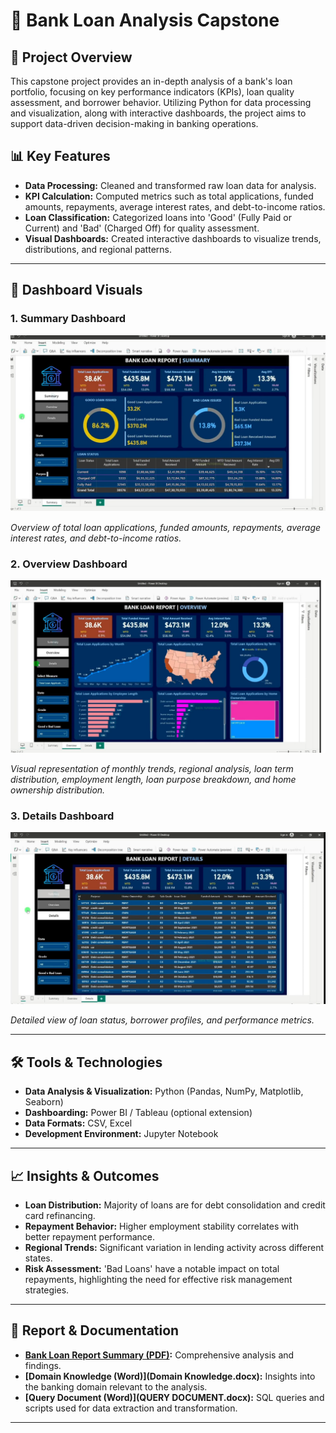 # 🏦 Bank Loan Analysis Capstone

## 📌 Project Overview

This capstone project provides an in-depth analysis of a bank's loan portfolio, focusing on key performance indicators (KPIs), loan quality assessment, and borrower behavior. Utilizing Python for data processing and visualization, along with interactive dashboards, the project aims to support data-driven decision-making in banking operations.


## 📊 Key Features

- **Data Processing:** Cleaned and transformed raw loan data for analysis.
- **KPI Calculation:** Computed metrics such as total applications, funded amounts, repayments, average interest rates, and debt-to-income ratios.
- **Loan Classification:** Categorized loans into 'Good' (Fully Paid or Current) and 'Bad' (Charged Off) for quality assessment.
- **Visual Dashboards:** Created interactive dashboards to visualize trends, distributions, and regional patterns.


---

## 📸 Dashboard Visuals

### 1. Summary Dashboard

![Summary Dashboard](https://github.com/vanaja36/Bank-Loan-Analysis-Capstone/blob/main/Bank%20loan%20report%20summary.png)

*Overview of total loan applications, funded amounts, repayments, average interest rates, and debt-to-income ratios.*

### 2. Overview Dashboard

![Overview Dashboard](https://github.com/vanaja36/Bank-Loan-Analysis-Capstone/blob/main/Bank%20loan%20report%20overview.png)

*Visual representation of monthly trends, regional analysis, loan term distribution, employment length, loan purpose breakdown, and home ownership distribution.*

### 3. Details Dashboard

![Details Dashboard](https://github.com/vanaja36/Bank-Loan-Analysis-Capstone/blob/main/Bank%20loan%20reort%20details.png)

*Detailed view of loan status, borrower profiles, and performance metrics.*

---

## 🛠️ Tools & Technologies

- **Data Analysis & Visualization:** Python (Pandas, NumPy, Matplotlib, Seaborn)
- **Dashboarding:** Power BI / Tableau (optional extension)
- **Data Formats:** CSV, Excel
- **Development Environment:** Jupyter Notebook

---

## 📈 Insights & Outcomes

- **Loan Distribution:** Majority of loans are for debt consolidation and credit card refinancing.
- **Repayment Behavior:** Higher employment stability correlates with better repayment performance.
- **Regional Trends:** Significant variation in lending activity across different states.
- **Risk Assessment:** 'Bad Loans' have a notable impact on total repayments, highlighting the need for effective risk management strategies.

---

## 📄 Report & Documentation

- **[Bank Loan Report Summary (PDF)](Bank_Loan_Report_Summary.pdf):** Comprehensive analysis and findings.
- **[Domain Knowledge (Word)](Domain Knowledge.docx):** Insights into the banking domain relevant to the analysis.
- **[Query Document (Word)](QUERY DOCUMENT.docx):** SQL queries and scripts used for data extraction and transformation.

---


